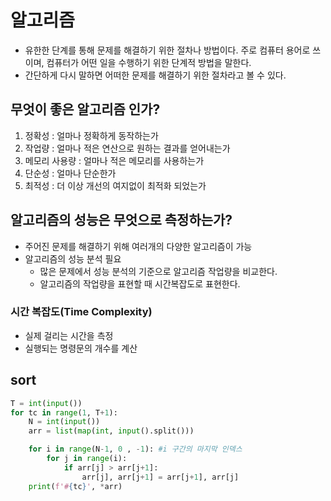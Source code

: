 # 알고리즘
- 유한한 단계를 통해 문제를 해결하기 위한 절차나 방법이다. 주로 컴퓨터 용어로 쓰이며, 컴퓨터가 어떤 일을 수행하기 위한 단계적 방법을 말한다. <br>
- 간단하게 다시 말하면 어떠한 문제를 해결하기 위한 절차라고 볼 수 있다.
## 무엇이 좋은 알고리즘 인가?
1. 정확성 : 얼마나 정확하게 동작하는가
2. 작업량 : 얼마나 적은 연산으로 원하는 결과를 얻어내는가
3. 메모리 사용량 : 얼마나 적은 메모리를 사용하는가
4. 단순성 : 얼마나 단순한가
5. 최적성 : 더 이상 개선의 여지없이 최적화 되었는가
## 알고리즘의 성능은 무엇으로 측정하는가?
- 주어진 문제를 해결하기 위해 여러개의 다양한 알고리즘이 가능
- 알고리즘의 성능 분석 필요
  - 많은 문제에서 성능 분석의 기준으로 알고리즘 작업량을 비교한다.
  - 알고리즘의 작업량을 표현할 때 시간복잡도로 표현한다.
### 시간 복잡도(Time Complexity)
  - 실제 걸리는 시간을 측정
  - 실행되는 명령문의 개수를 계산

## sort 
```py
T = int(input())
for tc in range(1, T+1):
    N = int(input())
    arr = list(map(int, input().split()))

    for i in range(N-1, 0 , -1): #i 구간의 마지막 인덱스
        for j in range(i):
            if arr[j] > arr[j+1]:
                arr[j], arr[j+1] = arr[j+1], arr[j]
    print(f'#{tc}', *arr)
```